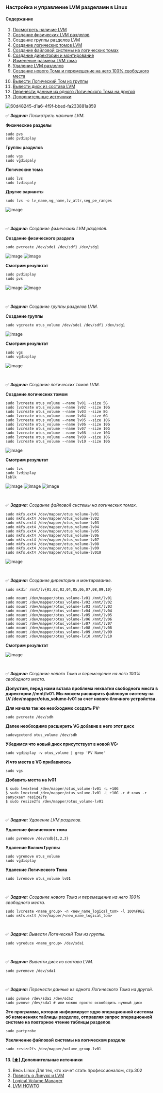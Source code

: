 ### Настройка и управление LVM разделами в Linux

#### <a name='toc'>Содержание</a>

1. [Посмотреть наличие LVM](#1)
2. [Создание физических LVM разделов](#creating_physical_lvm)
3. [Создание группы разделов LVM](#creating_group_lvm)
4. [Создание логических томов LVM](#creating_logical_lvm)
5. [Создание файловой системы на логических томах](#creating_fs)
6. [Создание директории и монтирование](#resize_lvm)
7. [Изменение размера LVM тома](#delete_lvm)
8. [Удаление LVM разделов](#)
9. [Создание нового Тома и перемещение на него 100% свободного места](#)
10. [Вывести Логический Том из группы](#)
11. [Вывести диск из состава LVM](#)
12. [Перенести данные из одного Логического Тома на другой](#)
13. [Дополнительные источники](#recommended_sources) 

![60d48245-d1a6-4f9f-bbed-fa233881a859](https://github.com/user-attachments/assets/ec1dee5e-20df-4dec-98e6-e0aeaaa688b5)



:white_check_mark: _**Задача:** <a name='1'>Посмотреть наличие LVM</a>._

**Физические разделы**
```
sudo pvs
sudo pvdisplay
```
**Группы разделов**
```
sudo vgs
sudo vgdispaly
```
**Логические тома**
```
sudo lvs
sudo lvdispaly
```
**Другие варианты**
```
sudo lvs -o lv_name,vg_name,lv_attr,seg_pe_ranges
```
![image](https://github.com/user-attachments/assets/c79785d9-83f0-4493-8dc5-79cd37ac93d3)


<br>

:white_check_mark: _**Задача:** <a name='2'>Создание физических LVM разделов</a>._

**Создание физического раздела**
```
sudo pvcreate /dev/sde1 /dev/sdf1 /dev/sdg1
```
![image](https://github.com/user-attachments/assets/99c813ab-8124-4bdb-8740-9e89a94f861c)
![image](https://github.com/user-attachments/assets/12175700-9718-46de-a1f5-923750227507)

**Смотрим результат**

```
sudo pvdisplay
sudo pvs
```
![image](https://github.com/user-attachments/assets/002e813d-e019-4847-881b-c4fc12545333)
![image](https://github.com/user-attachments/assets/a48bf118-271b-4f4b-a008-55e49b12542e)


<br>

:white_check_mark: _**Задача:** <a name='3'>Создание группы разделов LVM</a>._

**Создание группы**

```
sudo vgcreate otus_volume /dev/sde1 /dev/sdf1 /dev/sdg1
```
![image](https://github.com/user-attachments/assets/ed899482-3c27-4792-a210-6e5b3589cb62)

**Смотрим результат**

```
sudo vgs
sudo vgdisplay
```
![image](https://github.com/user-attachments/assets/913322b9-6133-429c-954c-dab47bdda5f0)


<br>

:white_check_mark: _**Задача:** <a name='4'>Создание логических томов LVM</a>._

**Создание логических томом**

```
sudo lvcreate otus_volume --name lv01 --size 5G
sudo lvcreate otus_volume --name lv02 --size 10G
sudo lvcreate otus_volume --name lv03 --size 8G
sudo lvcreate otus_volume --name lv04 --size 6G
sudo lvcreate otus_volume --name lv05 --size 10G
sudo lvcreate otus_volume --name lv06 --size 10G
sudo lvcreate otus_volume --name lv07 --size 10G
sudo lvcreate otus_volume --name lv08 --size 10G
sudo lvcreate otus_volume --name lv09 --size 10G
sudo lvcreate otus_volume --name lv10 --size 10G
```
![image](https://github.com/user-attachments/assets/49af73c8-2541-40e2-89bb-21163b08836e)

**Смотрим результат**

```
sudo lvs
sudo lvdisplay
lsblk
```
![image](https://github.com/user-attachments/assets/29ae64d9-45bc-464f-9a0c-bbd6c8dc1863)
![image](https://github.com/user-attachments/assets/e9dc551d-1db1-4d35-bcc0-eeadd2566c15)
![image](https://github.com/user-attachments/assets/2301d74c-e9d4-454d-b1d5-71ae044fb0ac)


<br>

:white_check_mark: _**Задача:** <a name='5'>Создание файловой системы на логических томах</a>._

```
sudo mkfs.ext4 /dev/mapper/otus_volume-lv01
sudo mkfs.ext4 /dev/mapper/otus_volume-lv02
sudo mkfs.ext4 /dev/mapper/otus_volume-lv03
sudo mkfs.ext4 /dev/mapper/otus_volume-lv04
sudo mkfs.ext4 /dev/mapper/otus_volume-lv05
sudo mkfs.ext4 /dev/mapper/otus_volume-lv06
sudo mkfs.ext4 /dev/mapper/otus_volume-lv07
sudo mkfs.ext4 /dev/mapper/otus_volume-lv08
sudo mkfs.ext4 /dev/mapper/otus_volume-lv09
sudo mkfs.ext4 /dev/mapper/otus_volume-lv010
```
![image](https://github.com/user-attachments/assets/a92a90c4-cd83-4c7c-bcf1-a84b81e925ec)


<br>

:white_check_mark: _**Задача:** <a name='#'>Создание директории и монтирование</a>._

```
sudo mkdir /mnt/lv{01,02,03,04,05,06,07,08,09,10}

sudo mount /dev/mapper/otus_volume-lv01 /mnt/lv01
sudo mount /dev/mapper/otus_volume-lv02 /mnt/lv02
sudo mount /dev/mapper/otus_volume-lv03 /mnt/lv03
sudo mount /dev/mapper/otus_volume-lv04 /mnt/lv04
sudo mount /dev/mapper/otus_volume-lv05 /mnt/lv05
sudo mount /dev/mapper/otus_volume-lv06 /mnt/lv06
sudo mount /dev/mapper/otus_volume-lv07 /mnt/lv07
sudo mount /dev/mapper/otus_volume-lv08 /mnt/lv08
sudo mount /dev/mapper/otus_volume-lv09 /mnt/lv09
sudo mount /dev/mapper/otus_volume-lv10 /mnt/lv10
```
**Смотрим результат**


![image](https://github.com/user-attachments/assets/a39d736e-94d4-4926-af2a-f9a2354cca4e)


<br>

:white_check_mark: _**Задача:** <a name='9'>Создание нового Тома и перемещение на него 100% свободного места</a>._

**Допустим, перед нами встала проблема нехватки свободного места в директории //mnt/lv01. Мы можем расширить файловую систему на LV /dev/mapper/otus_volume-lv01 за счет нового блочного устройства.**

**Для начала так же необходимо создать PV:**

```
sudo pvcreate /dev/sdh
```

**Далее необходимо расширить VG добавив в него этот диск**

```
sudovgextend otus_volume /dev/sdh
```

**Убедимся что новый диск присутствует в новой VG:**

```
sudo vgdisplay -v otus_volume | grep 'PV Name'
```

**И что места в VG прибавилось**

```
sudo vgs
```
**Добавить места на lv01**

```
$ sudo lvextend /dev/mapper/otus_volume-lv01 -L +10G  
$ sudo lvextend /dev/mapper/otus_volume-lv01 -L +10G -r # ключ -r запускает resize2fs  
$ sudo resize2fs /dev/mapper/otus_volume-lv01
```

<br>

:white_check_mark: _**Задача:** <a name='8'>Удаление LVM разделов</a>._

**Удаление физического тома**

```
sudo pvremove /dev/sdb{1,2,3}
```

**Удаление Волюм Группы**

```
sudo vgremove otus_volume
sudo vgdisplay
```

**Удаление Логического Тома**

```
sudo lvremove otus_volume lv01
```


<br>

:white_check_mark: _**Задача:** <a name='9'>Создание нового Тома и перемещение на него 100% свободного места</a>._

```
sudo lvcreate <name_group> -n <new_name_logical_tom> -l 100%FREE
sudo mkfs.ext4 /dev/mapper/<new_name_logical_tom>
```


<br>

:white_check_mark: _**Задача:** <a name='10'>Вывести Логический Том из группы</a>._

```
sudo vgreduce <name_group> /dev/sda1
```


<br>

:white_check_mark: _**Задача:** <a name='11'>Вывести диск из состава LVM</a>._

```
sudo pvremove /dev/sda1
```


<br>

:white_check_mark: _**Задача:** <a name='12'>Перенести данные из одного Логического Тома на другой</a>._

```
sudo pvmove /dev/sda1 /dev/sda2  
sudo pvmove /dev/sda1 # или можно просто освободить нужный диск
```

**Это программа, которая информирует ядро операционной системы об изменениях таблицы разделов,  отправляя запрос операционной системе на повторное чтение таблицы разделов**

```
sudo partprobe
```

**Увеличение файловой системы на логическом разделе**

```
sudo resize2fs /dev/mapper/volume_group-lv01
```

#### 13. [[⬆]](#toc) <a name='recommended_sources'>Дополнительные источники</a>

1. Весь Linux Для тех, кто хочет стать профессионалом, стр.302
2. [Повесть о Линукс и LVM](http://xgu.ru/wiki/LVM)
3. [Logical Volume Manager](https://lpic2book.github.io/src/lpic2.204.3/)
4. [LVM HOWTO](https://translated.turbopages.org/proxy_u/en-ru.ru.74fd3ccb-67e96cfe-84f5f03a-74722d776562/https/tldp.org/HOWTO/LVM-HOWTO/index.html)
